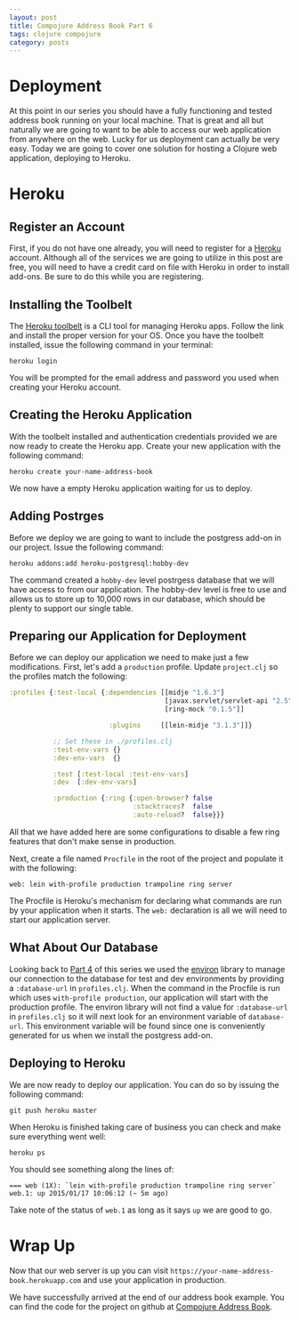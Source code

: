 ```yaml
---
layout: post
title: Compojure Address Book Part 6
tags: clojure compojure
category: posts
---
```


# Deployment

At this point in our series you should have a fully functioning and tested
address book running on your local machine. That is great and all but naturally
we are going to want to be able to access our web application from anywhere on
the web.  Lucky for us deployment can actually be very easy. Today we are
going to cover one solution for hosting a Clojure web application, deploying
to Heroku.

# Heroku

## Register an Account

First, if you do not have one already, you will need to register for a
[Heroku](https://www.heroku.com/) account. Although all of the services we are
going to utilize in this post are free, you will need to have a credit card on
file with Heroku in order to install add-ons. Be sure to do this while you
are registering.

## Installing the Toolbelt

The [Heroku toolbelt](https://toolbelt.heroku.com/) is a CLI tool for managing
Heroku apps. Follow the link and install the proper version for your OS. Once
you have the toolbelt installed, issue the following command in your terminal:

``` text
heroku login
```

You will be prompted for the email address and password you used when creating
your Heroku account.

## Creating the Heroku Application

With the toolbelt installed and authentication credentials provided we are now
ready to create the Heroku app. Create your new application with the following
command:

``` text
heroku create your-name-address-book
```

We now have a empty Heroku application waiting for us to deploy.

## Adding Postrges

Before we deploy we are going to want to include the postgress add-on in our
project. Issue the following command:

``` text
heroku addons:add heroku-postgresql:hobby-dev
```

The command created a `hobby-dev` level postrgess database that we will have
access to from our application. The hobby-dev level is free to use and allows
us to store up to 10,000 rows in our database, which should be plenty to support
our single table.

## Preparing our Application for Deployment

Before we can deploy our application we need to make just a few modifications.
First, let's add a `production` profile. Update `project.clj` so the profiles
match the following:

``` clojure
:profiles {:test-local {:dependencies [[midje "1.6.3"]
                                       [javax.servlet/servlet-api "2.5"]
                                       [ring-mock "0.1.5"]]

                         :plugins     [[lein-midje "3.1.3"]]}

           ;; Set these in ./profiles.clj
           :test-env-vars {}
           :dev-env-vars  {}

           :test [:test-local :test-env-vars]
           :dev  [:dev-env-vars]

           :production {:ring {:open-browser? false
                               :stacktraces?  false
                               :auto-reload?  false}}}
```

All that we have added here are some configurations to disable a few ring
features that don't make sense in production.

Next, create a file named `Procfile` in the root of the project and populate it
with the following:

``` text
web: lein with-profile production trampoline ring server
```

The Procfile is Heroku's mechanism for declaring what commands are run by your
application when it starts. The `web:` declaration is all we will need to start our
application server.

## What About Our Database

Looking back to [Part 4](http://www.jarrodctaylor.com/posts/Compojure-Address-Book-Part-4/) of this
series we used the [environ](https://github.com/weavejester/environ) library to
manage our connection to the database for test and dev environments by
providing a `:database-url` in `profiles.clj`. When the command in the Procfile
is run which uses `with-profile production`, our application will start with the
production profile. The environ library will not find a value for `:database-url` in
`profiles.clj` so it will next look for an environment variable of
`database-url`. This environment variable will be found since one is
conveniently generated for us when we install the postgress add-on.

## Deploying to Heroku

We are now ready to deploy our application. You can do so by issuing the following command:

``` text
git push heroku master
```

When Heroku is finished taking care of business you can check and make sure
everything went well:

``` text
heroku ps
```

You should see something along the lines of:

``` text
=== web (1X): `lein with-profile production trampoline ring server`
web.1: up 2015/01/17 10:06:12 (~ 5m ago)
```

Take note of the status of `web.1` as long as it says `up` we are good to go.

# Wrap Up

Now that our web server is up you can visit `https://your-name-address-book.herokuapp.com`
and use your application in production.

We have successfully arrived at the end of our address book example. You can find
the code for the project on github at [Compojure Address Book](https://github.com/JarrodCTaylor/compojure-address-book).
